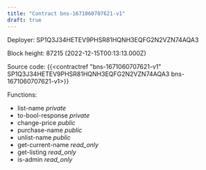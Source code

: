 ```yaml
---
title: "Contract bns-1671060707621-v1"
draft: true
---
```

Deployer: SP1Q3J34HETEV9PHSR81HQNH3EQFG2N2VZN74AQA3


 



Block height: 87215 (2022-12-15T00:13:13.000Z)

Source code: {{<contractref "bns-1671060707621-v1" SP1Q3J34HETEV9PHSR81HQNH3EQFG2N2VZN74AQA3 bns-1671060707621-v1>}}

Functions:

* list-name _private_
* to-bool-response _private_
* change-price _public_
* purchase-name _public_
* unlist-name _public_
* get-current-name _read_only_
* get-listing _read_only_
* is-admin _read_only_
